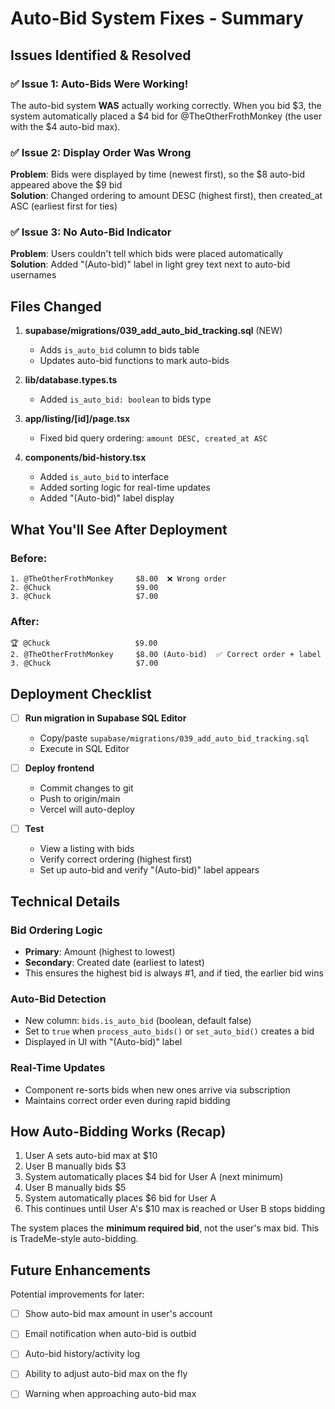 # Auto-Bid System Fixes - Summary

## Issues Identified & Resolved

### ✅ Issue 1: Auto-Bids Were Working!
The auto-bid system **WAS** actually working correctly. When you bid $3, the system automatically placed a $4 bid for @TheOtherFrothMonkey (the user with the $4 auto-bid max).

### ✅ Issue 2: Display Order Was Wrong
**Problem**: Bids were displayed by time (newest first), so the $8 auto-bid appeared above the $9 bid  
**Solution**: Changed ordering to amount DESC (highest first), then created_at ASC (earliest first for ties)

### ✅ Issue 3: No Auto-Bid Indicator
**Problem**: Users couldn't tell which bids were placed automatically  
**Solution**: Added "(Auto-bid)" label in light grey text next to auto-bid usernames

## Files Changed

1. **supabase/migrations/039_add_auto_bid_tracking.sql** (NEW)
   - Adds `is_auto_bid` column to bids table
   - Updates auto-bid functions to mark auto-bids

2. **lib/database.types.ts**
   - Added `is_auto_bid: boolean` to bids type

3. **app/listing/[id]/page.tsx**
   - Fixed bid query ordering: `amount DESC, created_at ASC`

4. **components/bid-history.tsx**
   - Added `is_auto_bid` to interface
   - Added sorting logic for real-time updates
   - Added "(Auto-bid)" label display

## What You'll See After Deployment

### Before:
```
1. @TheOtherFrothMonkey     $8.00  ❌ Wrong order
2. @Chuck                   $9.00
3. @Chuck                   $7.00
```

### After:
```
🏆 @Chuck                   $9.00
2. @TheOtherFrothMonkey     $8.00 (Auto-bid)  ✅ Correct order + label
3. @Chuck                   $7.00
```

## Deployment Checklist

- [ ] **Run migration in Supabase SQL Editor**
  - Copy/paste `supabase/migrations/039_add_auto_bid_tracking.sql`
  - Execute in SQL Editor
  
- [ ] **Deploy frontend**
  - Commit changes to git
  - Push to origin/main
  - Vercel will auto-deploy
  
- [ ] **Test**
  - View a listing with bids
  - Verify correct ordering (highest first)
  - Set up auto-bid and verify "(Auto-bid)" label appears

## Technical Details

### Bid Ordering Logic
- **Primary**: Amount (highest to lowest)
- **Secondary**: Created date (earliest to latest)
- This ensures the highest bid is always #1, and if tied, the earlier bid wins

### Auto-Bid Detection
- New column: `bids.is_auto_bid` (boolean, default false)
- Set to `true` when `process_auto_bids()` or `set_auto_bid()` creates a bid
- Displayed in UI with "(Auto-bid)" label

### Real-Time Updates
- Component re-sorts bids when new ones arrive via subscription
- Maintains correct order even during rapid bidding

## How Auto-Bidding Works (Recap)

1. User A sets auto-bid max at $10
2. User B manually bids $3
3. System automatically places $4 bid for User A (next minimum)
4. User B manually bids $5
5. System automatically places $6 bid for User A
6. This continues until User A's $10 max is reached or User B stops bidding

The system places the **minimum required bid**, not the user's max bid. This is TradeMe-style auto-bidding.

## Future Enhancements

Potential improvements for later:
- [ ] Show auto-bid max amount in user's account
- [ ] Email notification when auto-bid is outbid
- [ ] Auto-bid history/activity log
- [ ] Ability to adjust auto-bid max on the fly
- [ ] Warning when approaching auto-bid max

